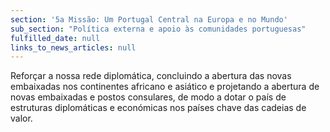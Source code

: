 ```yaml
---
section: '5a Missão: Um Portugal Central na Europa e no Mundo'
sub_section: "Política externa e apoio às comunidades portuguesas"
fulfilled_date: null
links_to_news_articles: null
---
```


Reforçar a nossa rede diplomática, concluindo a abertura das novas embaixadas nos continentes africano e asiático e projetando a abertura de novas embaixadas e postos consulares, de modo a dotar o país de estruturas diplomáticas e económicas nos países chave das cadeias de valor.